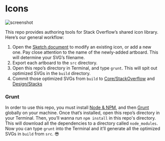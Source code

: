 # Icons

![screenshot](https://gh.stackoverflow.com/storage/user/84/files/6509fb4c-34b8-11e7-8c6c-1f0004f449ba)

This repo provides authoring tools for Stack Overflow’s shared icon library. Here’s our general workflow:

1. Open the [Sketch document](https://gh.stackoverflow.com/Design/Icons/blob/master/icons.sketch) to modify an existing icon, or add a new one. Pay close attention to the name of the newly-added artboard. This will determine your SVG’s filename.
2. Export each artboard to the `src` directory.
3. Open this repo’s directory in Terminal, and type `grunt`. This will spit out optimized SVGs in the `build` directory.
4. Commit those optimized SVGs from `build` to [Core/StackOverflow](https://gh.stackoverflow.com/Core/StackOverflow) and [Design/Stacks](https://gh.stackoverflow.com/Design/stacks-ui)

### Grunt

In order to use this repo, you must install [Node & NPM](https://nodejs.org/en/download/), and then [Grunt](https://gruntjs.com/getting-started) globally on your machine. Once that’s installed, open this repo’s directory in your Terminal. Then, you’ll wanna run `npm install` in this repo's directory. This will download all the dependencies to a directory called `node_modules`. Now you can type `grunt` into the Terminal and it’ll generate all the optimized SVGs in `build` from `src`. 😎
